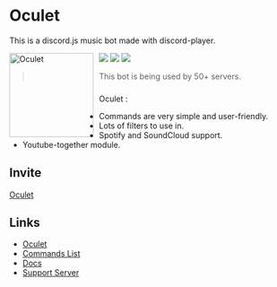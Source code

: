 # Oculet
This is a discord.js music bot made with discord-player.

<img width="150" height="150" align="left" style="float: left; margin: 0 10px 0 0;" alt="Oculet" src="https://media.discordapp.net/attachments/827481665856339991/840158608632053830/logo_for_oculet.png">  

[![](https://img.shields.io/discord/695959830912827442.svg?logo=discord&colorB=7289DA&label=Oculet%20Support)](https://discord.gg/abbc668)
[![](https://img.shields.io/badge/discord.js-v12.5.3--stable-blue.svg?logo=npm)](https://github.com/discordjs)
[![](https://img.shields.io/badge/patreon-donate-orange.svg)](https://www.patreon.com/samiul30)


> This bot is being used by 50+ servers.

###
###
###
###
Oculet :
*   Commands are very simple and user-friendly.
*   Lots of filters to use in.
*   Spotify and SoundCloud support.
*   Youtube-together module.


## Invite

[Oculet](https://oculetbot.tk/invite)

## Links
*   [Oculet](https://oculebot.tk)
*   [Commands List](https://oculetbot.tk/command)
*   [Docs](https://oculetbot.tk/docs)
*   [Support Server](https://oculetbot.tk/support)
